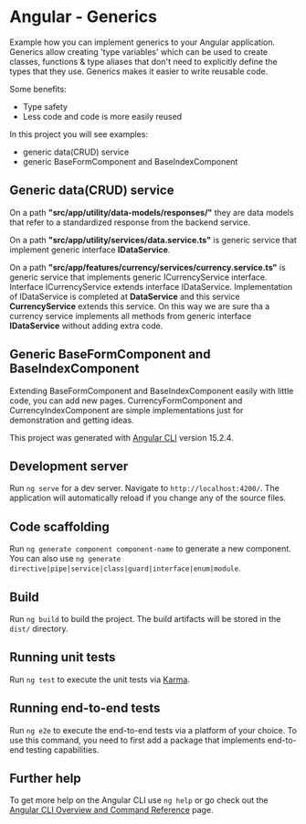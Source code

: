 # Angular - Generics

Example how you can implement generics to your Angular application.
Generics allow creating 'type variables' which can be used to create classes, functions & type aliases that don't need to explicitly define the types that they use.
Generics makes it easier to write reusable code.

Some benefits: 
- Type safety
- Less code and code is more easily reused

In this project you will see examples:
- generic data(CRUD) service
- generic BaseFormComponent and BaseIndexComponent

## Generic data(CRUD) service
On a path **"src/app/utility/data-models/responses/"** they are data models that refer to a standardized response from the backend service.

On a path **"src/app/utility/services/data.service.ts"** is generic service that implement generic interface **IDataService**.

On a path **"src/app/features/currency/services/currency.service.ts"** is generic service that implements generic ICurrencyService interface.
Interface ICurrencyService extends interface IDataService. Implementation of IDataService is completed at **DataService** and this service  **CurrencyService** extends this service.
On this way we are sure tha a currency service implements all methods from generic interface **IDataService** without adding extra code.

## Generic BaseFormComponent and BaseIndexComponent
Extending BaseFormComponent and BaseIndexComponent easily with little code, you can add new pages.
CurrencyFormComponent and CurrencyIndexComponent are simple implementations just for demonstration and getting ideas.

This project was generated with [Angular CLI](https://github.com/angular/angular-cli) version 15.2.4.

## Development server

Run `ng serve` for a dev server. Navigate to `http://localhost:4200/`. The application will automatically reload if you change any of the source files.

## Code scaffolding

Run `ng generate component component-name` to generate a new component. You can also use `ng generate directive|pipe|service|class|guard|interface|enum|module`.

## Build

Run `ng build` to build the project. The build artifacts will be stored in the `dist/` directory.

## Running unit tests

Run `ng test` to execute the unit tests via [Karma](https://karma-runner.github.io).

## Running end-to-end tests

Run `ng e2e` to execute the end-to-end tests via a platform of your choice. To use this command, you need to first add a package that implements end-to-end testing capabilities.

## Further help

To get more help on the Angular CLI use `ng help` or go check out the [Angular CLI Overview and Command Reference](https://angular.io/cli) page.
